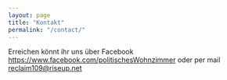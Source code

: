 ```yaml
---
layout: page
title: "Kontakt"
permalink: "/contact/"
---
```

Erreichen könnt ihr uns über Facebook https://www.facebook.com/politischesWohnzimmer oder per mail reclaim109@riseup.net

